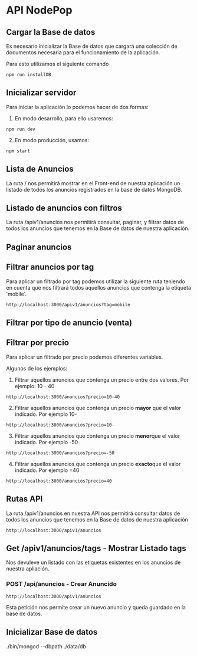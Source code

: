 # API NodePop
## Cargar la Base de datos
Es necesario inicializar la Base de datos que cargará una colección de documentos necesaria para el funcionamiento de la aplicación.

Para esto utilizamos el siguiente comando 

`npm run installDB`
## Inicializar servidor

Para iniciar la aplicación lo podemos hacer de dos formas: 

1. En modo desarrollo, para ello usaremos:

`npm run dev`

2. En modo producción, usamos: 

`npm start`

##  Lista de Anuncios
La ruta / nos permitirá mostrar en el Front-end de nuestra aplicación un listado de todos los anuncios registrados en la base de datos MongoDB.

##  Listado de anuncios con filtros 

La ruta /apiv1/anuncios nos permitirá consultar, paginar, y filtrar datos de todos los anuncios que tenemos en la Base de datos de nuestra aplicación.

##  Paginar anuncios



##  Filtrar anuncios por tag

Para aplicar un filtrado por tag podemos utilizar la siguiente ruta teniendo en cuenta que nos filtrará todos aquellos anuncios que contenga la etiqueta 'mobile'.

`http://localhost:3000/apiv1/anuncios?tag=mobile`

##  Filtrar por tipo de anuncio (venta)


##  Filtrar por precio

Para aplicar un filtrado por precio podemos diferentes variables.

Algunos de los ejemplos: 

1. Filtrar aquellos anuncios que contenga un precio entre dos valores. Por ejemplo: 10 - 40

`http://localhost:3000/anuncios?precio=10-40`

2. Filtrar aquellos anuncios que contenga un precio <strong>mayor</strong> que el valor indicado. Por ejemplo 10-

`http://localhost:3000/anuncios?precio=10-`

3. Filtrar aquellos anuncios que contenga un precio <strong>menor</strong>que el valor indicado. Por ejemplo -50

`http://localhost:3000/anuncios?precio=-50`


4. Filtrar aquellos anuncios que contenga un precio <strong>exacto</strong>que el valor indicado. Por ejemplo =40

`http://localhost:3000/anuncios?precio=40`

##  Rutas API

La ruta /apiv1/anuncios en nuestra API nos permitirá consultar datos de todos los anuncios que tenemos en la Base de datos de nuestra aplicación 

`http://localhost:3000/apiv1/anuncios`


##  Get /apiv1/anuncios/tags - Mostrar Listado tags 
Nos devuleve un listado con las etiquetas existentes en los anuncios de nuestra apliación.

### POST /api/anuncios - Crear Anuncido

`http://localhost:3000/apiv1/anuncios`

Esta petición nos permite crear un nuevo anuncio y queda guardado en la base de datos.



## Inicializar Base de datos
./bin/mongod --dbpath ./data/db


